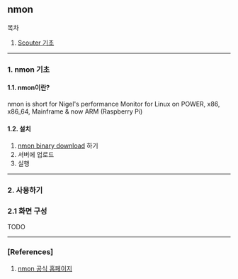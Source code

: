 ## nmon

목차

1. [Scouter 기초](#scouter_기초)

* * *

### 1. nmon 기초

#### 1.1. nmon이란?
nmon is short for Nigel's performance Monitor for Linux on POWER, x86, x86_64, Mainframe & now ARM (Raspberry Pi)

#### 1.2. 설치
1) [nmon binary download](http://nmon.sourceforge.net/pmwiki.php?n=Site.Download) 하기
2) 서버에 업로드
3) 실행

* * *

### 2. 사용하기

### 2.1 화면 구성
TODO

* * *

### [References]
1. [nmon 공식 홈페이지](http://nmon.sourceforge.net)
